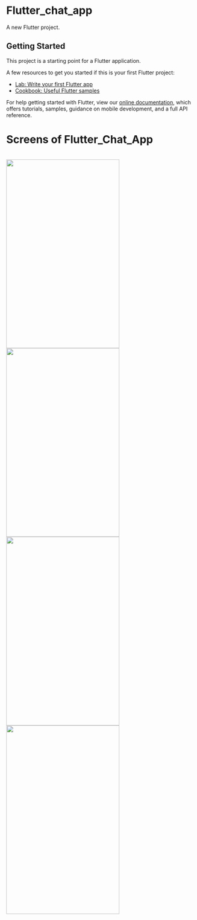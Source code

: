 # Flutter_chat_app

A new Flutter project.

## Getting Started

This project is a starting point for a Flutter application.

A few resources to get you started if this is your first Flutter project:

- [Lab: Write your first Flutter app](https://flutter.dev/docs/get-started/codelab)
- [Cookbook: Useful Flutter samples](https://flutter.dev/docs/cookbook)

For help getting started with Flutter, view our
[online documentation](https://flutter.dev/docs), which offers tutorials,
samples, guidance on mobile development, and a full API reference.

# Screens of Flutter_Chat_App
</br>
<img src="https://user-images.githubusercontent.com/56240820/96552200-dfa9af00-12cc-11eb-9138-01303acb6f46.jpg" height=500 width=300/>
<img src="https://user-images.githubusercontent.com/56240820/96552210-e2a49f80-12cc-11eb-9845-cdff7473fa29.jpg" height=500 width=300/>
<img src="https://user-images.githubusercontent.com/56240820/96552206-e1737280-12cc-11eb-9203-1df22ec51682.jpg" height=500 width=300/>
<img src="https://user-images.githubusercontent.com/56240820/96552208-e20c0900-12cc-11eb-8889-9cdd51fa66dd.jpg" height=500 width=300/>
</br>
